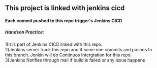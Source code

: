 ## This project is linked with jenkins cicd 

#### Each commit pushed to this repo trigger's Jenkins CICD
##### Handson Practice:
1)It is part of Jenkins CICD linked with this repo. <br/>
2)Jenkins server track this repo and if some one commits and pushes to this branch. Jenkin will do Continuos Intergration for this repo.<br/>
3)Jenkins Notifies through mail if build is failed or any issue happens
